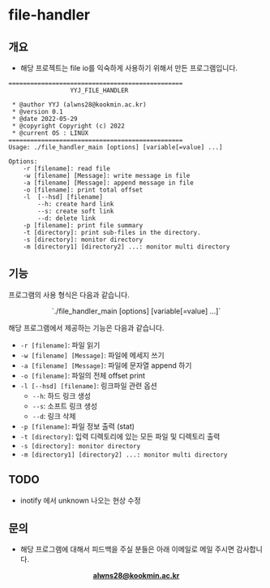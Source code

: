 # file-handler

## 개요

* 해당 프로젝트는 file io를 익숙하게 사용하기 위해서 만든 프로그램입니다. 

```
================================================
                 YYJ_FILE_HANDLER

 * @author YYJ (alwns28@kookmin.ac.kr)
 * @version 0.1
 * @date 2022-05-29
 * @copyright Copyright (c) 2022
 * @current OS : LINUX
================================================
Usage: ./file_handler_main [options] [variable[=value] ...]

Options:
    -r [filename]: read file
    -w [filename] [Message]: write message in file
    -a [filename] [Message]: append message in file
    -o [filename]: print total offset
    -l  [--hsd] [filename]
        --h: create hard link
        --s: create soft link
        --d: delete link
    -p [filename]: print file summary
    -t [directory]: print sub-files in the directory.
    -s [directory]: monitor directory
    -m [directory1] [directory2] ...: monitor multi directory
```


## 기능

프로그램의 사용 형식은 다음과 같습니다.
<center>
`./file_handler_main [options] [variable[=value] ...]`
</center>

해당 프로그램에서 제공하는 기능은 다음과 같습니다.
* `-r [filename]`: 파일 읽기
* `-w [filename] [Message]`: 파일에 메세지 쓰기
* `-a [filename] [Message]`: 파일에 문자열 append 하기
* `-o [filename]`: 파일의 전체 offset print
* `-l [--hsd] [filename]`: 링크파일 관련 옵션
    * `--h`: 하드 링크 생성
    * `--s`: 소프트 링크 생성
    * `--d`: 링크 삭제
* `-p [filename]`: 파일 정보 출력 (stat)
* `-t [directory]`: 입력 디렉토리에 있는 모든 파일 및 디렉토리 출력
* `-s [directory]: monitor directory`
* `-m [directory1] [directory2] ...: monitor multi directory`

## TODO

* inotify 에서 unknown 나오는 현상 수정 

## 문의

* 해당 프로그램에 대해서 피드백을 주실 분들은 아래 이메일로 메일 주시면 감사합니다. 
<center>

**alwns28@kookmin.ac.kr**

</center>